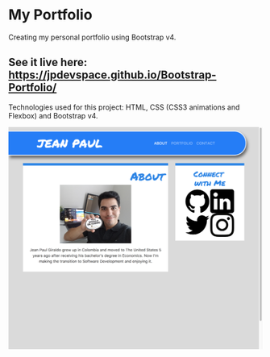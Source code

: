 # My Portfolio

Creating my personal portfolio using Bootstrap v4.

## See it live here: https://jpdevspace.github.io/Bootstrap-Portfolio/

Technologies used for this project: HTML, CSS (CSS3 animations and Flexbox) and Bootstrap v4.

![alt text][screenshot]

[screenshot]: https://github.com/jpdevspace/Bootstrap-Portfolio/blob/master/assets/screenshot.png "Portfolio Screenshot"
